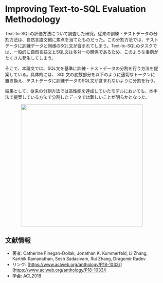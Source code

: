 # Improving Text-to-SQL Evaluation Methodology
Text-to-SQLの評価方法について調査した研究。従来の訓練・テストデータの分割方法は、自然言語文側に焦点を当てたものだった。この分割方法では、テストデータに訓練データと同様のSQL文が含まれてしまう。Text-to-SQLのタスクでは、一般的に自然言語文とSQL文は多対一の関係であるため、このような事例がたくさん発生してしまう。

そこで、本論文では、SQL文を基準に訓練・テストデータの分割を行う方法を提案している。具体的には、 SQL文の変数部分を以下のように適切なトークンに置き換え、テストデータに訓練データのSQL文が含まれないように分割を行う。

結果として、従来の分割方法では高性能を達成していたモデルにおいても、本手法で提案している方法で分割したデータでは難しいことが明らかとなった。


<p align="center">
<img width="400" src="https://user-images.githubusercontent.com/53220859/96333178-4fd4ec80-10a3-11eb-8781-0280578a73cb.png">
</p>


## 文献情報
- 著者: Catherine Finegan-Dollak, Jonathan K. Kummerfeld, Li Zhang, Karthik Ramanathan, Sesh Sadasivam, Rui Zhang, Dragomir Radev
- リンク: [https://www.aclweb.org/anthology/P18-1033/](https://www.aclweb.org/anthology/P18-1033/)
- 学会: ACL2018